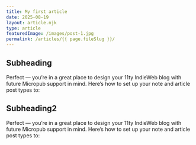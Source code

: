 ```yaml
---
title: My first article
date: 2025-08-19
layout: article.njk
type: article
featuredImage: /images/post-1.jpg
permalink: /articles/{{ page.fileSlug }}/
---
```



## Subheading
Perfect — you’re in a great place to design your 11ty IndieWeb blog with future Micropub support in mind. Here’s how to set up your note and article post types to:

## Subheading2
Perfect — you’re in a great place to design your 11ty IndieWeb blog with future Micropub support in mind. Here’s how to set up your note and article post types to:
